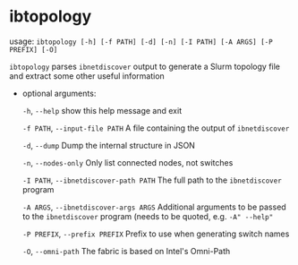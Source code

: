 # ibtopology

usage: `ibtopology [-h] [-f PATH] [-d] [-n] [-I PATH] [-A ARGS] [-P PREFIX]
                  [-O]`

`ibtopology` parses `ibnetdiscover` output to generate a Slurm topology file
and extract some other useful information

* optional arguments:

  `-h`, `--help`            show this help message and exit
  
  `-f PATH`, `--input-file PATH`
                        A file containing the output of `ibnetdiscover`
                        
  `-d`, `--dump`            Dump the internal structure in JSON
  
  `-n`, `--nodes-only`      Only list connected nodes, not switches
  
  `-I PATH`, `--ibnetdiscover-path PATH`
                        The full path to the `ibnetdiscover` program
                        
  `-A ARGS`, `--ibnetdiscover-args ARGS`
                        Additional arguments to be passed to the
                        `ibnetdiscover` program (needs to be quoted, e.g. `-A"
                        --help"`
                        
  `-P PREFIX`, `--prefix PREFIX`
                        Prefix to use when generating switch names
                        
  `-O`, `--omni-path`       The fabric is based on Intel's Omni-Path
